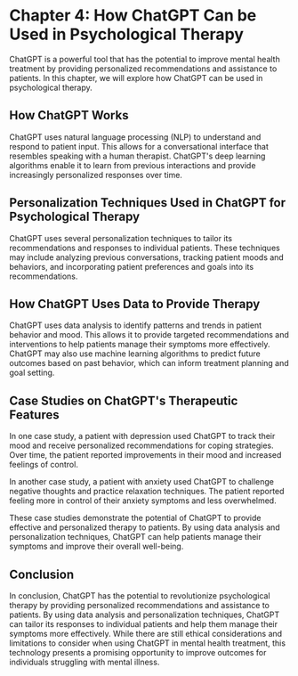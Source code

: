 Chapter 4: How ChatGPT Can be Used in Psychological Therapy
===========================================================

ChatGPT is a powerful tool that has the potential to improve mental health treatment by providing personalized recommendations and assistance to patients. In this chapter, we will explore how ChatGPT can be used in psychological therapy.

How ChatGPT Works
-----------------

ChatGPT uses natural language processing (NLP) to understand and respond to patient input. This allows for a conversational interface that resembles speaking with a human therapist. ChatGPT's deep learning algorithms enable it to learn from previous interactions and provide increasingly personalized responses over time.

Personalization Techniques Used in ChatGPT for Psychological Therapy
--------------------------------------------------------------------

ChatGPT uses several personalization techniques to tailor its recommendations and responses to individual patients. These techniques may include analyzing previous conversations, tracking patient moods and behaviors, and incorporating patient preferences and goals into its recommendations.

How ChatGPT Uses Data to Provide Therapy
----------------------------------------

ChatGPT uses data analysis to identify patterns and trends in patient behavior and mood. This allows it to provide targeted recommendations and interventions to help patients manage their symptoms more effectively. ChatGPT may also use machine learning algorithms to predict future outcomes based on past behavior, which can inform treatment planning and goal setting.

Case Studies on ChatGPT's Therapeutic Features
----------------------------------------------

In one case study, a patient with depression used ChatGPT to track their mood and receive personalized recommendations for coping strategies. Over time, the patient reported improvements in their mood and increased feelings of control.

In another case study, a patient with anxiety used ChatGPT to challenge negative thoughts and practice relaxation techniques. The patient reported feeling more in control of their anxiety symptoms and less overwhelmed.

These case studies demonstrate the potential of ChatGPT to provide effective and personalized therapy to patients. By using data analysis and personalization techniques, ChatGPT can help patients manage their symptoms and improve their overall well-being.

Conclusion
----------

In conclusion, ChatGPT has the potential to revolutionize psychological therapy by providing personalized recommendations and assistance to patients. By using data analysis and personalization techniques, ChatGPT can tailor its responses to individual patients and help them manage their symptoms more effectively. While there are still ethical considerations and limitations to consider when using ChatGPT in mental health treatment, this technology presents a promising opportunity to improve outcomes for individuals struggling with mental illness.
